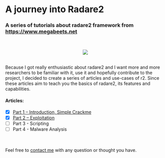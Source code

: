 # A journey into Radare2
### A series of tutorials about radare2 framework from https://www.megabeets.net
<br>
<p align="center">
  <img src="https://i1.wp.com/www.megabeets.net/uploads/r2_part1_1.png"/>
</p>
<br>
Because I got really enthusiastic about radare2 and I want more and more researchers to be familiar with it, use it and hopefully contribute to the project, I decided to create a series of articles and use-cases of r2. Since these articles aim to teach you the basics of radare2, its features and capabilities.

#### Articles:
- [x] [Part 1 – Introduction, Simple Crackme](https://www.megabeets.net/a-journey-into-radare-2-part-1/)
- [x] [Part 2 – Exploitation](https://www.megabeets.net/a-journey-into-radare-2-part-2/)
- [ ] Part 3 - Scripting
- [ ] Part 4 - Malware Analysis

<br><br>
Feel free to [contact me](https://www.megabeets.net/about.html#contact) with any question or thought you have.
